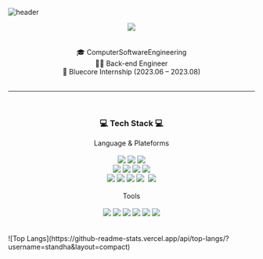 ![header](https://capsule-render.vercel.app/api?type=waving&color=f3f39e&height=300&section=header&text=SeoHa%20GitHub&desc=Good%20to%20see%20you%20🙌&fontSize=60&descSize=20&fontColor=042904)

<!--
**standha/standha** is a ✨ _special_ ✨ repository because its `README.md` (this file) appears on your GitHub profile.

Here are some ideas to get you started:

- 🔭 I’m currently working on ...
- 🌱 I’m currently learning ...
- 👯 I’m looking to collaborate on ...
- 🤔 I’m looking for help with ...
- 💬 Ask me about ...
- 📫 How to reach me: ...
- 😄 Pronouns: ...
- ⚡ Fun fact: ...
-->

<div align="center">
<a href="https://velog.io/@standha/posts" target="_blank">
  <img src="https://img.shields.io/badge/Velog-20C997?style=flat-square&logo=velog&logoColor=white"/>
</a>
</div>
<br><br>

<div align="center">
🎓 ComputerSoftwareEngineering<br>
👩‍💻 Back-end Engineer<br>
👥 Bluecore Internship (2023.06 – 2023.08)
<!--📚 Shinhan DS 5기 (2025.04.01-2025.10.01)-->
</div>
<br>

---
<br>
<h3 align = "center">💻 Tech Stack 💻</h3>
<div align="center">
Language & Plateforms
  <br><br>
  
<!--자바-->
<img src="https://img.shields.io/badge/JAVA-007396?style=flat-square&logo=java&logoColor=white"/>
<!--c-->
<img src="https://img.shields.io/badge/c-A8B9CC?style=flat-square&logo=c&logoColor=white"/>
<!--파이썬-->
<img src="https://img.shields.io/badge/python-3776AB?style=flat-square&logo=python&logoColor=white"/>
  <br>
<!--자바스크립트-->
<img src="https://img.shields.io/badge/JavaScript-F7DF1E?style=flat-square&logo=JavaScript&logoColor=white"/>
<!--jsp-->
<img src="https://img.shields.io/badge/JSP-FFA500?style=flat-square&logo=java&logoColor=white"/>
<!--html5-->
<img src="https://img.shields.io/badge/html5-E34F26?style=flat-square&logo=html5&logoColor=white"/>
<!--css3-->
<img src="https://img.shields.io/badge/css3-1572B6?style=flat-square&logo=css3&logoColor=white"/>
  <br>
<!--스프링-->
<img src="https://img.shields.io/badge/spring-6DB33F?style=flat-square&logo=spring&logoColor=white"/>
<!--스프링부트-->
<img src="https://img.shields.io/badge/springboot-6DB33F?style=for-thebadge&logo=springboot&logoColor=white"/>
<!--mysql-->
<img src="https://img.shields.io/badge/MySQL-4479A1?style=flat-square&logo=MySQL&logoColor=white"/>
<!--오라클-->
<img src="https://img.shields.io/badge/Oracle-F80000?style=for-the-badge&logo=Oracle&logoColor=white">&nbsp
<!--velog-->
<img src="https://img.shields.io/badge/velog-20C997?style=flat-square&logo=velog&logoColor=white"/>
</div>
<br>

<div align="center">
  Tools
  <br> <br>
   
<!--인텔리제이-->
<img src="https://img.shields.io/badge/intellijidea-000000?style=flat-square&logo=intellijidea&logoColor=white"/>
<!--이클립스-->
<img src="https://img.shields.io/badge/eclipseide-2C2255?style=flat-square&logo=eclipseide&logoColor=white"/>
<!--비쥬얼스튜디오-->
<img src="https://img.shields.io/badge/Visual Studio-5C2D91?style=flat-square&logo=VisualStudio&logoColor=white"/>
<!--vscode-->
<img src="https://img.shields.io/badge/Visual Studio Code-007ACC?style=flat-square&logo=VisualStudioCode&logoColor=white"/>
<!--깃-->
<img src="https://img.shields.io/badge/git-F05032?style=flat-square&logo=gitt&logoColor=white"/>
<!--apachetomcat-->
<img src="https://img.shields.io/badge/apachetomcat-F8DC75?style=flat-square&logo=apachetomcat&logoColor=white"/>
</div>
   <br><br>
![Top Langs](https://github-readme-stats.vercel.app/api/top-langs/?username=standha&layout=compact)
   <br>


   
  
